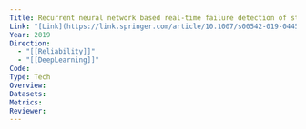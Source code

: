 ```yaml
---
Title: Recurrent neural network based real-time failure detection of storage devices
Link: "[Link](https://link.springer.com/article/10.1007/s00542-019-04454-8)"
Year: 2019
Direction:
  - "[[Reliability]]"
  - "[[DeepLearning]]"
Code: 
Type: Tech
Overview: 
Datasets: 
Metrics: 
Reviewer:
---
```

